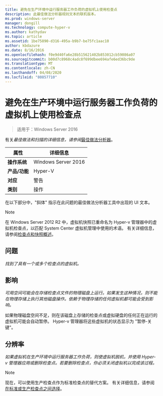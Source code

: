 ```yaml
---
title: 避免在生产环境中运行服务器工作负荷的虚拟机上使用检查点
description: 此最佳做法分析器规则文本的联机版本。
ms.prod: windows-server
manager: dongill
ms.technology: compute-hyper-v
ms.author: kathydav
ms.topic: article
ms.assetid: 1be75890-d316-495a-b9b7-be75fc1aac10
author: kbdazure
ms.date: 8/16/2016
ms.openlocfilehash: f0e9d40fa6e28b515621402b853012cb59086a07
ms.sourcegitcommit: b00d7c8968c4adc8f699dbee694afe6ed36bc9de
ms.translationtype: MT
ms.contentlocale: zh-CN
ms.lasthandoff: 04/08/2020
ms.locfileid: "80857710"
---
```

# <a name="avoid-using-checkpoints-on-a-virtual-machine-that-runs-a-server-workload-in-a-production-environment"></a>避免在生产环境中运行服务器工作负荷的虚拟机上使用检查点

>适用于：Windows Server 2016


  
有关*最佳做法和扫描的详细信息，请参阅*[最佳做法分析器](https://go.microsoft.com/fwlink/?LinkId=122786)。  
  
|属性|详细信息|  
|-|-|  
|**操作系统**|Windows Server 2016|  
|**产品/功能**|Hyper-V|  
|**对应**|警告|  
|**类别**|操作|  

在以下部分中，"斜体" 指示在此问题的最佳做法分析器工具中出现的 UI 文本。

> [!NOTE]  
> 在 Windows Server 2012 R2 中，虚拟机快照已重命名为 Hyper-v 管理器中的虚拟机检查点，以匹配 System Center 虚拟机管理中使用的术语。 有关详细信息，请参阅[检查点和快照概述](https://technet.microsoft.com/library/dn818483.aspx)。  
  
## <a name="issue"></a>问题  
  
*找到了具有一个或多个检查点的虚拟机。*  
  
## <a name="impact"></a>影响  
  
*可用空间可能会在存储检查点文件的物理磁盘上运行。如果发生这种情况，则不能在物理存储上执行其他磁盘操作。依赖于物理存储的任何虚拟机都可能会受到影响。*  
  
如果物理磁盘空间不足，则在该磁盘上存储的检查点或虚拟硬盘的任何正在运行的虚拟机可能会自动暂停。 Hyper-v 管理器将这些虚拟机的状态显示为 "暂停-关键"。  
  
## <a name="resolution"></a>分辨率  
  
*如果虚拟机在生产环境中运行服务器工作负荷，则使虚拟机脱机，并使用 Hyper-v 管理器应用或删除检查点。若要删除检查点，你必须关闭虚拟机以完成该过程。*  
  
> [!NOTE]  
> 现在，可以使用生产检查点作为标准检查点的替代方案。 有关详细信息，请参阅[在标准或生产检查点之间选择](../manage/Choose-between-standard-or-production-checkpoints-in-Hyper-V.md)。  
  


